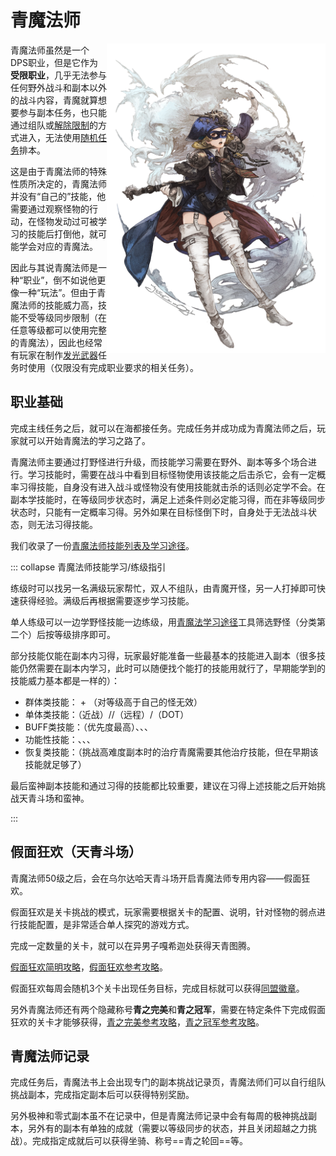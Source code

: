 # 青魔法师

<img src="./bluemage.assets/bluemage.png" style="float:right" width="350" />

青魔法师虽然是一个DPS职业，但是它作为**受限职业**，几乎无法参与任何野外战斗和副本以外的战斗内容，青魔就算想要参与副本任务，也只能通过组队或[解除限制](/basic/dungeon.md#排本设置)的方式进入，无法使用[随机任务](/basic/dungeon.md#随机副本)排本。

这是由于青魔法师的特殊性质所决定的，青魔法师并没有“自己的”技能，他需要通过观察怪物的行动，在怪物发动过可被学习的技能后打倒他，就可能学会对应的青魔法。

因此与其说青魔法师是一种“职业”，倒不如说他更像一种“玩法”。但由于青魔法师的技能威力高，技能不受等级同步限制（在任意等级都可以使用完整的青魔法），因此也经常有玩家在制作[发光武器](/topic/shine.md)任务时使用（仅限没有完成职业要求的相关任务）。

## 职业基础

完成主线任务<quest name="超越幻想，究极神兵" type="main" />之后，就可以在海都接任务<quest name="自称青魔法师的男人" />。完成任务并成功成为青魔法师之后，玩家就可以开始青魔法的学习之路了。

青魔法师主要通过打野怪进行升级，而技能学习需要在野外、副本等多个场合进行。学习技能时，需要在战斗中看到目标怪物使用该技能之后击杀它，会有一定概率习得技能，自身没有进入战斗或怪物没有使用技能就击杀的话则必定学不会。在副本学技能时，在等级同步状态时，满足上述条件则必定能习得，而在非等级同步状态时，只能有一定概率习得。另外如果在目标怪倒下时，自身处于无法战斗状态，则无法习得技能。

我们收录了一份[青魔法师技能列表及学习途径](/topic/blueaction.md)。

::: collapse 青魔法师技能学习/练级指引

练级时可以找另一名满级玩家帮忙，双人不组队，由青魔开怪，另一人打掉即可快速获得经验。满级后再根据需要逐步学习技能。

单人练级可以一边学野怪技能一边练级，用[青魔法学习途径](/topic/blueaction.md)工具筛选野怪（分类第二个）后按等级排序即可。

部分技能仅能在副本内习得，玩家最好能准备一些最基本的技能进入副本（很多技能仍然需要在副本内学习，此时可以随便找个能打的技能用就行了，早期能学到的技能威力基本都是一样的）：

- 群体类技能：<action name="寒冰咆哮" /> + <action name="超振动" />（对等级高于自己的怪无效）
- 单体类技能：<action name="锋利菜刀" />（近战）/<action name="深渊贯穿" />/<action name="音爆"/>（远程）/<action name="苦闷之歌" />（DOT）
- BUFF类技能：<action name="以太复制" />（优先度最高）、<action name="破防" />、<action name="怒发冲冠" />、<action name="口笛" />
- 功能性技能：<action name="捕食" />、<action name="魔法锤" />、<action name="强力守护" />、<action name="超硬化" />
- 恢复类技能：<action name="白风" />（挑战高难度副本时的治疗青魔需要其他治疗技能，但在早期该技能就足够了）

最后蛮神副本技能和通过<item name="天青图腾" search/>习得的技能都比较重要，建议在习得上述技能之后开始挑战天青斗场和蛮神。

:::
<!--【补】技能共享cd列表-->
## 假面狂欢（天青斗场）

青魔法师50级之后，会在乌尔达哈天青斗场<Pos name="乌尔达哈来生回廊" :x="11.5" :y="13.2"/>开启青魔法师专用内容——假面狂欢。

假面狂欢是关卡挑战的模式，玩家需要根据关卡的配置、说明，针对怪物的弱点进行技能配置，是非常适合单人探究的游戏方式。

完成一定数量的关卡，就可以在异男子嘎希迦<Pos name="乌尔达哈来生回廊" :x="12.5" :y="12.9"/>处获得天青图腾。

[假面狂欢简明攻略](https://bbs.nga.cn/read.php?tid=17493689)，[假面狂欢参考攻略](https://bbs.nga.cn/read.php?tid=17495332)。

假面狂欢每周会随机3个关卡出现任务目标，完成目标就可以获得[同盟徽章](/advanced/currency.md#同盟徽章&兵团徽章)。

另外青魔法师还有两个隐藏称号**青之完美**和**青之冠军**，需要在特定条件下完成假面狂欢的关卡才能够获得，[青之完美参考攻略](https://bbs.nga.cn/read.php?tid=17305388)，[青之冠军参考攻略](https://bbs.nga.cn/read.php?tid=21079679)。
<!--【补】斗场成就列表-->
## 青魔法师记录

完成任务<quest name="真正的齐格弗里德" />后，青魔法书上会出现专门的副本挑战记录页，青魔法师们可以自行组队挑战副本，完成指定副本后可以获得特别奖励。

另外极神和零式副本虽不在记录中，但是青魔法师记录中会有每周的极神挑战副本，另外有的副本有单独的成就（需要以等级同步的状态，并且关闭超越之力挑战）。完成指定成就后可以获得<item name="魔界花魔笛" />坐骑、称号==青之轮回==等。
